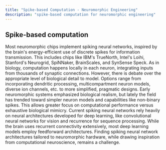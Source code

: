 ```yaml
---
title: "Spike-based Computation - Neuromorphic Engineering"
description: "spike-based computation for neuromorphic engineering"
---
```



## Spike-based computation
Most neuromorphic chips implement spiking neural networks, inspired by the brain's energy-efficient use of discrete spikes for information transmission. This includes chips like IBM's TrueNorth, Intel's Loihi, Stanford's Neurogrid, SpiNNaker, BrainScales, and SynSense Speck. As in biology, computation happens locally in each neuron, integrating inputs from thousands of synaptic connections.
However, there is debate over the appropriate level of biological detail to model. Options range from incorporating dendritic processing, multicompartment neuron models, diverse ion channels, etc. to more simplified, pragmatic designs. Early neuromorphic systems emphasized biological realism, but lately the field has trended toward simpler neuron models and capabilities like non-binary spikes. This allows greater focus on computational performance versus exhaustive biological mimicry.
Current spiking neural networks rely heavily on neural architectures developed for deep learning, like convolutional neural networks for vision and recurrence for sequence processing. While the brain uses recurrent connectivity extensively, most deep learning models employ feedforward architectures. Finding spiking neural network architectures tailored to neuromorphic hardware, while drawing inspiration from computational neuroscience, remains a challenge. 
